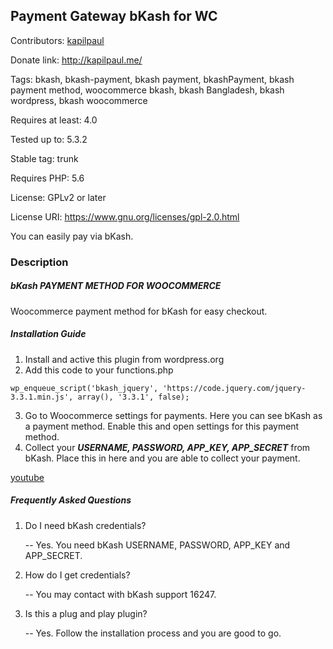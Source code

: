 ## Payment Gateway bKash for WC

Contributors: [kapilpaul](https://kapilpaul.me)

Donate link: http://kapilpaul.me/

Tags: bkash, bkash-payment, bkash payment, bkashPayment, bkash payment method, woocommerce bkash, bkash Bangladesh, bkash wordpress, bkash woocommerce

Requires at least: 4.0

Tested up to: 5.3.2

Stable tag: trunk

Requires PHP: 5.6

License: GPLv2 or later

License URI: https://www.gnu.org/licenses/gpl-2.0.html

You can easily pay via bKash.

### Description

##### bKash PAYMENT METHOD FOR WOOCOMMERCE

Woocommerce payment method for bKash for easy checkout.


##### Installation Guide

1. Install and active this plugin from wordpress.org
2. Add this code to your functions.php
 ```
wp_enqueue_script('bkash_jquery', 'https://code.jquery.com/jquery-3.3.1.min.js', array(), '3.3.1', false);
 ``` 
3. Go to Woocommerce settings for payments. Here you can see bKash as a payment method. Enable this and open settings for this payment method.
4. Collect your <b><i>USERNAME, PASSWORD, APP_KEY, APP_SECRET</i></b> from bKash. Place this in here and you are able to collect your payment.

[youtube](https://www.youtube.com/watch?v=U83RE3Kfy1A)

##### Frequently Asked Questions

1. Do I need bKash credentials?

    -- Yes. You need bKash USERNAME, PASSWORD, APP_KEY and APP_SECRET.

2. How do I get credentials?

    -- You may contact with bKash support 16247.

3. Is this a plug and play plugin?

    -- Yes. Follow the installation process and you are good to go.
